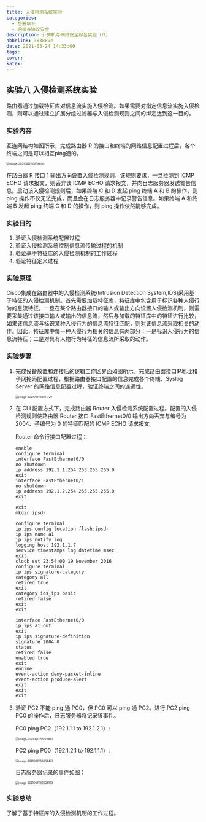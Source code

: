 ```yaml
---
title: 入侵检测系统实验
categories:
  - 想要毕业
  - 网络与协议安全
description: 计算机与网络安全综合实验（八）
abbrlink: 383889e
date: 2021-05-24 14:33:00
tags:
cover:
katex:
---
```


## 实验八 入侵检测系统实验

路由器通过加载特征库对信息流实施入侵检测。如果需要对指定信息流实施入侵检测，则可以通过建立扩展分组过滤器与入侵检测规则之间的绑定达到这一目的。

### 实验内容

互连网结构如图所示，完成路由器 R 的接口和终端的网络信息配置过程后，各个终端之间是可以相互ping通的。

<img src="https://img.foopi.top/postpic/image-20210611150808690.webp" alt="image-20210611150808690" style="zoom:50%;" />

在路由器 R 接口 1 输出方向设置入侵检测规则，该规则要求，一旦检测到 ICMP ECHO 请求报文，则丢弃该 ICMP ECHO 请求报文，并向日志服务器发送警告信息。启动该入侵检测规则后，如果终端 C 和 D 发起 ping 终端 A 和 B   的操作，则 ping 操作不仅无法完成，而且会在日志服务器中记录警告信息。如果终端 A 和终端 B 发起 ping 终端 C 和 D 的操作，则 ping 操作依然能够完成。

### 实验目的

1. 验证入侵检测系统配置过程
2. 验证入侵检测系统控制信息流传输过程的机制
3. 验证基于特征库的入侵检测机制的工作过程
4. 验证特征定义过程

### 实验原理

Cisco集成在路由器中的入侵检测系统(Intrusion Detection System,IDS)采用基于特征的人侵检测机制。首先需要加载特征库，特征库中包含用于标识各种人侵行为的息流特征，一旦在某个路由器接口的输人或输出方向设置人侵检测机制，则需要采集通过该接口输人或输出的信息流，然后与加载的特征库中的特征进行比较，如果该信息流与标识某种入侵行为的信息流特征匹配，则对该信息流采取相关的动作。因此，特征库中每一种人侵行为相关的信息有两部分：一是标识人侵行为的信息流特征；二是对具有人物行为特征的信息流所采取的动作。

### 实验步骤

1. 完成设备放置和连接后的逻辑工作区界面如图所示。完成路由器接口IP地址和子网掩码配置过程，根据路由器接口配置的信息完成各个终端、Syslog Server 的网络信息配置过程，验证终端之间的连通性。

   <img src="https://img.foopi.top/postpic/image-20210611153121720.webp" alt="image-20210611153121720" style="zoom:50%;" />

2. 在 CLI 配置方式下，完成路由器 Router 入侵检测系统配置过程。配置的入侵检测规则使路由器 Router 接口 FastEthernet0/0 输出方向丢弃与编号为 2004、子编号为 0 的特征匹配的 ICMP ECHO 请求报文。

   Router 命令行接口配置过程：

   ```
   enable
   configure terminal
   interface FastEthernet0/0
   no shutdown
   ip address 192.1.1.254 255.255.255.0
   exit
   interface FastEthernet0/1
   no shutdown
   ip address 192.1.2.254 255.255.255.0
   exit
   ```

   ```
   exit
   mkdir ipsdr
   ```

   ```
   configure terminal
   ip ips config location flash:ipsdr
   ip ips name a1
   ip ips notify log
   logging host 192.1.1.7
   service timestamps log datetime msec
   exit
   clock set 23:54:00 19 November 2016
   configure terminal
   ip ips signature-category
   category all
   retired true
   exit
   category ios_ips basic
   retired false
   exit
   exit
   ```

   ```
   interface FastEthernet0/0
   ip ips a1 out
   exit
   ip ips signature-definition
   signature 2004 0
   status
   retired false
   enabled true
   exit
   engine
   event-action deny-packet-inline
   event-action produce-alert
   exit
   exit
   exit
   ```

3. 验证 PC2 不能 ping 通 PC0，但 PC0 可以 ping 通 PC2。进行 PC2 ping PC0 的操作后，日志服务器将记录该事件。

   PC0 ping PC2（192.1.1.1 to 192.1.2.1）:

   <img src="https://img.foopi.top/postpic/image-20210611155721900.webp" alt="image-20210611155721900" style="zoom:50%;" />

   PC2 ping PC0（192.1.2.1 to 192.1.1.1）:

   <img src="https://img.foopi.top/postpic/image-20210611155834477.webp" alt="image-20210611155834477" style="zoom:50%;" />

   日志服务器记录的事件如图：

   <img src="https://img.foopi.top/postpic/image-20210611160026193.webp" alt="image-20210611160026193" style="zoom:50%;" />

### 实验总结

了解了基于特征库的入侵检测机制的工作过程。

